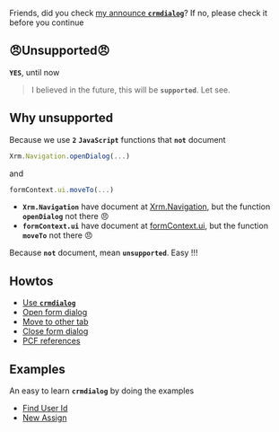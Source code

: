Friends, did you check [my announce **```crmdialog```**](https://www.phuocle.net/post/2020-06-21-crmdialog/)? If no, please check it before you continue

## 😠Unsupported😠

**```YES```**, until now

>I believed in the future, this will be **```supported```**. Let see.

## Why unsupported

Because we use **```2```** **```JavaScript```** functions that **```not```** document

```js
Xrm.Navigation.openDialog(...)
```

and

```js
formContext.ui.moveTo(...)
```

- **```Xrm.Navigation```** have document at [Xrm.Navigation](https://docs.microsoft.com/en-us/powerapps/developer/model-driven-apps/clientapi/reference/xrm-navigation), but the function **```openDialog```** not there 😠
- **```formContext.ui```** have document at [formContext.ui](https://docs.microsoft.com/en-us/powerapps/developer/model-driven-apps/clientapi/reference/formcontext-ui), but the function **```moveTo```** not there  😠

Because **```not```** document, mean **```unsupported```**. Easy !!!

## Howtos

- [Use **```crmdialog```**](docs)
- [Open form dialog](docs/others/OpenFormDialog)
- [Move to other tab](docs/others/MoveToOtherTab)
- [Close form dialog](docs/others/CloseForm)
- [PCF references](docs/others/PCF)

## Examples

An easy to learn **```crmdialog```** by doing the examples

- [Find User Id](examples/example01)
- [New Assign](examples/example02)
